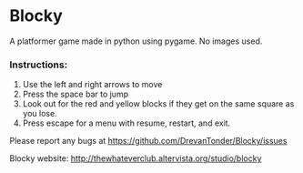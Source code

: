 # Blocky
A platformer game made in python using pygame.
No images used.

### Instructions:
1. Use the left and right arrows to move
2. Press the space bar to jump
3. Look out for the red and yellow blocks if they get on the same square as you lose.
4. Press escape for a menu with resume, restart, and exit.

Please report any bugs at https://github.com/DrevanTonder/Blocky/issues
 
Blocky website: http://thewhateverclub.altervista.org/studio/blocky
